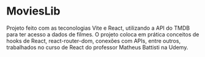 # MoviesLib
  Projeto feito com as teconologias Vite e React, utilizando a API do TMDB para ter acesso a dados de filmes. O projeto coloca em prática conceitos de hooks de React, react-router-dom, conexões com APIs, entre outros, trabalhados no curso de React do professor Matheus Battisti na Udemy.
